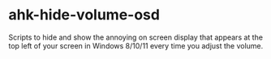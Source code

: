 # ahk-hide-volume-osd
Scripts to hide and show the annoying on screen display that appears at the top left of your screen in Windows 8/10/11 every time you adjust the volume.
